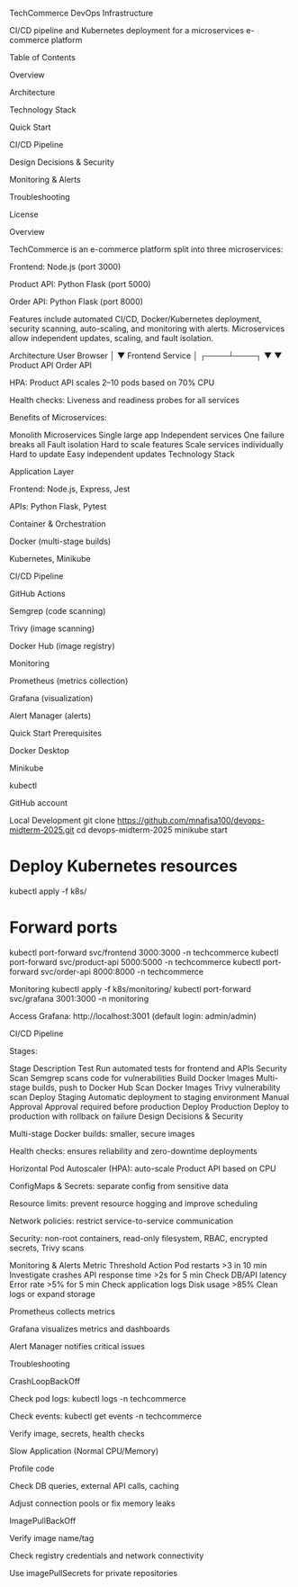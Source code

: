 TechCommerce DevOps Infrastructure

CI/CD pipeline and Kubernetes deployment for a microservices e-commerce platform

Table of Contents

Overview

Architecture

Technology Stack

Quick Start

CI/CD Pipeline

Design Decisions & Security

Monitoring & Alerts

Troubleshooting

License

Overview

TechCommerce is an e-commerce platform split into three microservices:

Frontend: Node.js (port 3000)

Product API: Python Flask (port 5000)

Order API: Python Flask (port 8000)

Features include automated CI/CD, Docker/Kubernetes deployment, security scanning, auto-scaling, and monitoring with alerts. Microservices allow independent updates, scaling, and fault isolation.

Architecture
User Browser
│
▼
Frontend Service
│
┌────┴────┐
▼ ▼
Product API Order API

HPA: Product API scales 2–10 pods based on 70% CPU

Health checks: Liveness and readiness probes for all services

Benefits of Microservices:

Monolith Microservices
Single large app Independent services
One failure breaks all Fault isolation
Hard to scale features Scale services individually
Hard to update Easy independent updates
Technology Stack

Application Layer

Frontend: Node.js, Express, Jest

APIs: Python Flask, Pytest

Container & Orchestration

Docker (multi-stage builds)

Kubernetes, Minikube

CI/CD Pipeline

GitHub Actions

Semgrep (code scanning)

Trivy (image scanning)

Docker Hub (image registry)

Monitoring

Prometheus (metrics collection)

Grafana (visualization)

Alert Manager (alerts)

Quick Start
Prerequisites

Docker Desktop

Minikube

kubectl

GitHub account

Local Development
git clone https://github.com/mnafisa100/devops-midterm-2025.git
cd devops-midterm-2025
minikube start

# Deploy Kubernetes resources

kubectl apply -f k8s/

# Forward ports

kubectl port-forward svc/frontend 3000:3000 -n techcommerce
kubectl port-forward svc/product-api 5000:5000 -n techcommerce
kubectl port-forward svc/order-api 8000:8000 -n techcommerce

Monitoring
kubectl apply -f k8s/monitoring/
kubectl port-forward svc/grafana 3001:3000 -n monitoring

Access Grafana: http://localhost:3001
(default login: admin/admin)

CI/CD Pipeline

Stages:

Stage Description
Test Run automated tests for frontend and APIs
Security Scan Semgrep scans code for vulnerabilities
Build Docker Images Multi-stage builds, push to Docker Hub
Scan Docker Images Trivy vulnerability scan
Deploy Staging Automatic deployment to staging environment
Manual Approval Approval required before production
Deploy Production Deploy to production with rollback on failure
Design Decisions & Security

Multi-stage Docker builds: smaller, secure images

Health checks: ensures reliability and zero-downtime deployments

Horizontal Pod Autoscaler (HPA): auto-scale Product API based on CPU

ConfigMaps & Secrets: separate config from sensitive data

Resource limits: prevent resource hogging and improve scheduling

Network policies: restrict service-to-service communication

Security: non-root containers, read-only filesystem, RBAC, encrypted secrets, Trivy scans

Monitoring & Alerts
Metric Threshold Action
Pod restarts >3 in 10 min Investigate crashes
API response time >2s for 5 min Check DB/API latency
Error rate >5% for 5 min Check application logs
Disk usage >85% Clean logs or expand storage

Prometheus collects metrics

Grafana visualizes metrics and dashboards

Alert Manager notifies critical issues

Troubleshooting

CrashLoopBackOff

Check pod logs: kubectl logs <pod-name> -n techcommerce

Check events: kubectl get events -n techcommerce

Verify image, secrets, health checks

Slow Application (Normal CPU/Memory)

Profile code

Check DB queries, external API calls, caching

Adjust connection pools or fix memory leaks

ImagePullBackOff

Verify image name/tag

Check registry credentials and network connectivity

Use imagePullSecrets for private repositories
